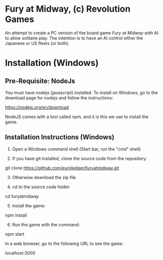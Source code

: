 # Fury at Midway, (c) Revolution Games

An attempt to create a PC version of the board game _Fury at Midway_ with AI to allow solitaire play.
The intention is to have an AI control either the Japanese or US fleets (or both).

# Installation (Windows)

## Pre-Requisite: NodeJs

You must have nodejs (javascript) installed. To install on Windows, go to the download page for nodejs and
follow the instructions:

https://nodejs.org/en/download

NodeJS comes with a tool called npm, and it is this we use to install the game.

## Installation Instructions (Windows)

1. Open a Windows command shell (Start bar, run the "cmd" shell)

2. If you have git installed, clone the source code from the repository:

git clone https://github.com/euroledger/furyatmidway.git

3. Otherwise download the zip file

4. cd to the source code folder:

cd furyatmidway

5. Install the game:

npm install

6. Run the game with the command:

npm start

In a web browser, go to the following URL to see the game:

localhost:3000




